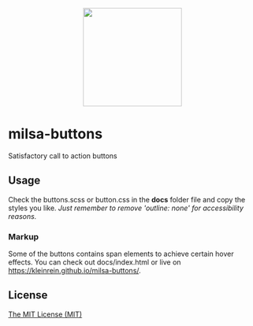 <p align="center">
  <img src="https://raw.github.com/kleinrein/milsa-buttons/master/docs/milsa.png" width="200">
</p>

# milsa-buttons
Satisfactory call to action buttons

## Usage
Check the buttons.scss or button.css in the **docs** folder file and copy the styles you like.
_Just remember to remove 'outline: none' for accessibility reasons._

### Markup
Some of the buttons contains span elements to achieve certain hover effects.
You can check out docs/index.html or live on <https://kleinrein.github.io/milsa-buttons/>.

## License
[The MIT License (MIT)](https://opensource.org/licenses/MIT)
